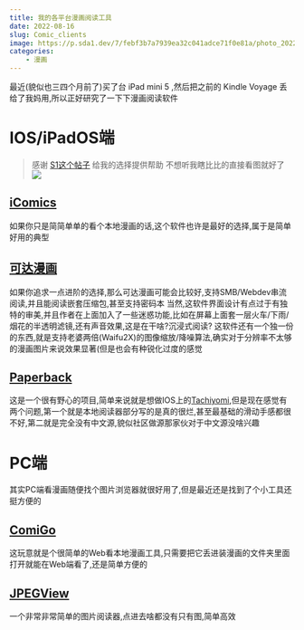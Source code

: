 ```yaml
---
title: 我的各平台漫画阅读工具
date: 2022-08-16
slug: Comic_clients
image: https://p.sda1.dev/7/febf3b7a7939ea32c041adce71f0e81a/photo_2022-10-10_00-20-47.jpg
categories:
    - 漫画
---
```


最近(貌似也三四个月前了)买了台 iPad mini 5 ,然后把之前的 Kindle Voyage 丢给了我妈用,所以正好研究了一下下漫画阅读软件

# IOS/iPadOS端

> 感谢 [S1这个帖子](https://bbs.saraba1st.com/2b/thread-1903559-1-1.html) 给我的选择提供帮助
> 不想听我瞎比比的直接看图就好了
> ![](https://img.saraba1st.com/forum/202203/19/111923ckqcctcksn83nnot.png)

## [iComics](https://icomics.co/)

如果你只是简简单单的看个本地漫画的话,这个软件也许是最好的选择,属于是简单好用的典型

## [可达漫画](https://apps.apple.com/cn/app/%E5%8F%AF%E8%BE%BE%E6%BC%AB%E7%94%BB-%E6%9C%AC%E5%9C%B0%E6%BC%AB%E7%94%BB%E9%98%85%E8%AF%BB%E5%99%A8/id1545372338)

如果你追求一点进阶的选择,那么可达漫画可能会比较好,支持SMB/Webdev串流阅读,并且能阅读嵌套压缩包,甚至支持密码本
当然,这软件界面设计有点过于有独特的审美,并且作者在上面加入了一些迷惑功能,比如在屏幕上面套一层火车/下雨/烟花的半透明滤镜,还有声音效果,这是在干啥?沉浸式阅读?
这软件还有一个独一份的东西,就是支持老婆两倍(Waifu2X)的图像缩放/降噪算法,确实对于分辨率不太够的漫画图片来说效果显著(但是也会有种锐化过度的感觉

## [Paperback](https://paperback.moe/)

这是一个很有野心的项目,简单来说就是想做IOS上的[Tachiyomi](https://tachiyomi.org/),但是现在感觉有两个问题,第一个就是本地阅读器部分写的是真的很烂,甚至最基础的滑动手感都很不好,第二就是完全没有中文源,貌似社区做源那家伙对于中文源没啥兴趣

# PC端

其实PC端看漫画随便找个图片浏览器就很好用了,但是最近还是找到了个小工具还挺方便的

## [ComiGo](https://github.com/yumenaka/comi)

这玩意就是个很简单的Web看本地漫画工具,只需要把它丢进装漫画的文件夹里面打开就能在Web端看了,还是简单方便的

## [JPEGView](https://github.com/sylikc/jpegview)

一个非常非常简单的图片阅读器,点进去啥都没有只有图,简单高效
